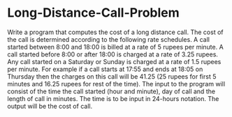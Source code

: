 # Long-Distance-Call-Problem
Write a program that computes the cost of a long distance call. The cost of the call is determined according to the following rate schedules. A call started between 8:00 and 18:00 is billed at a rate of 5 rupees per minute. A call started before 8:00 or after 18:00 is charged at a rate of 3.25 rupees. Any call started on a Saturday or Sunday is charged at a rate of 1.5 rupees per minute.  For example if a call starts at 17:55 and ends at 18:05 on Thursday then the charges on this call will be 41.25 (25 rupees for first 5 minutes and 16.25 rupees for rest of the time).   The input to the program will consist of the time the call started (hour and minute), day of call and the length of call in minutes. The time is to be input in 24-hours notation. The output will be the cost of call.
